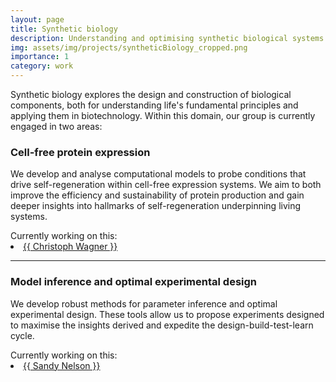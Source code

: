 ```yaml
---
layout: page
title: Synthetic biology
description: Understanding and optimising synthetic biological systems
img: assets/img/projects/syntheticBiology_cropped.png
importance: 1
category: work
---
```


Synthetic biology explores the design and construction of biological components, both for understanding life's
fundamental principles and applying them in biotechnology. Within this domain, our group is currently engaged in two
areas:

### Cell-free protein expression

We develop and analyse computational models to probe conditions that drive self-regeneration within cell-free
expression systems. We aim to both improve the efficiency and sustainability of protein production and gain deeper 
insights into hallmarks of self-regeneration underpinning living systems.

<div>
  <span> Currently working on this: </span>
  <li class="tab"><a href="/people/christophWagner/">{{ Christoph Wagner }}</a></li>
</div>

---

### Model inference and optimal experimental design

We develop robust methods for parameter inference and optimal experimental design. These tools allow us to propose
experiments designed to maximise the insights derived and expedite the design-build-test-learn cycle.

<div>
  <span> Currently working on this: </span>
  <li class="tab"><a href="/people/sandyNelson/">{{ Sandy Nelson }}</a></li>
</div>
